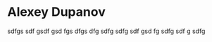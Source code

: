 # Alexey Dupanov
sdfgs
sdf
gsdf
gsd
fgs
dfgs
dfg
sdfg
sdfg
sdf
gsd
fg
sdfg
sdf
g
sdfg

<script>console.log("test");</<script>
